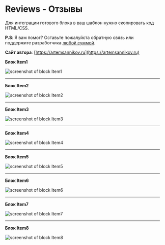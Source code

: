 Reviews - Отзывы
=====================

Для интеграции готового блока в ваш шаблон нужно скопировать код HTML/CSS.

**P.S**: Я вам помог? Оставьте пожалуйста обратную связь или поддержите разработчика [любой суммой](https://money.yandex.ru/to/41001366550213).

**Сайт автора**: [https://artemsannikov.ru](https://artemsannikov.ru)

**Блок Item1**

![screenshot of block Item1](https://user-images.githubusercontent.com/31792522/69213325-8f3e4480-0b85-11ea-8d72-7bd15b10f2dd.jpg)

<hr>

**Блок Item2**

![screenshot of block Item2](https://user-images.githubusercontent.com/31792522/69214362-97e44a00-0b88-11ea-9b77-6767acbf4f78.jpg)

<hr>

**Блок Item3**

![screenshot of block Item3](https://user-images.githubusercontent.com/31792522/69214649-4f795c00-0b89-11ea-9337-f3237534d55b.jpg)

<hr>

**Блок Item4**

![screenshot of block Item4](https://user-images.githubusercontent.com/31792522/69228835-1f8c8180-0ba6-11ea-8732-d324302b41d6.jpg)

<hr>

**Блок Item5**

![screenshot of block Item5](https://user-images.githubusercontent.com/31792522/69229462-41d2cf00-0ba7-11ea-8654-3fe50470d7c8.jpg)

<hr>

**Блок Item6**

![screenshot of block Item6](https://user-images.githubusercontent.com/31792522/69230290-c96d0d80-0ba8-11ea-9a33-7a6114d6bb7d.jpg)

<hr>

**Блок Item7**

![screenshot of block Item7](https://user-images.githubusercontent.com/31792522/69230529-400a0b00-0ba9-11ea-93c5-55e58978211a.jpg)

<hr>

**Блок Item8**

![screenshot of block Item8](https://user-images.githubusercontent.com/31792522/69231190-78f6af80-0baa-11ea-97e3-33d877ec6d66.jpg)